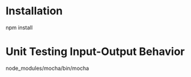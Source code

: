 Installation
============
npm install

Unit Testing Input-Output Behavior
==================================
node_modules/mocha/bin/mocha <test file> 